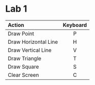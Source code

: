 # Lab 1

| Action | Keyboard |
| :- | :-: |
| Draw Point | P |
| Draw Horizontal Line | H |
| Draw Vertical Line | V |
| Draw Triangle | T |
| Draw Square | S |
| Clear Screen | C |